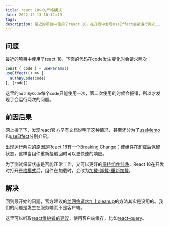 ```yaml
---
title: react 18中的严格模式
date: 2022-12-13 10:12:19
tags:
description: 最近的项目中使用了react 18，在开发中发现useEffect会被运行两次……
---
```

## 问题
最近的项目中使用了react 18，下面的代码在code发生变化时会请求两次：
```typescript
const { code } = useParams()
useEffect(() => {
  authByCode(code)
}, [code])
```
这里的`authByCode`每个`code`只能使用一次，第二次使用的时候会报错，所以才发现了会运行两次的问题。

## 前因后果
网上搜了下，发现react官方早有文档说明了这种情况，甚至还分为了[useMemo](https://beta.reactjs.org/apis/react/useMemo#my-calculation-runs-twice-on-every-re-render)和[useEffect](https://beta.reactjs.org/learn/synchronizing-with-effects#how-to-handle-the-effect-firing-twice-in-development)分别介绍。

出现运行两次的原因是React 18有一个[Breaking Change](https://github.com/facebook/react/blob/main/CHANGELOG.md#react-1)：使组件在卸载后保留状态，这样当组件重新挂载回时可以更快速的响应。

为了测试保留状态是否能正常工作，又可以更好的[保持组件纯净](https://beta.reactjs.org/learn/keeping-components-pure)，React 18在开发时打开[严格模式](https://reactjs.org/docs/strict-mode.html)后，组件在加载时，会改为[加载-卸载-重新加载](https://reactjs.org/docs/strict-mode.html#ensuring-reusable-state)。

## 解决
回到最开始的问题，官方建议的[给网络请求加上cleanup](https://beta.reactjs.org/learn/synchronizing-with-effects#fetching-data)的方法其实是没用的。我们的问题是发生在服务端而不是客户端。

这里可以听取[react维护者的建议](https://github.com/facebook/react/issues/24502#issuecomment-1118867879)，使用客户端缓存，比如[react-query](https://github.com/facebook/react/issues/24502#issuecomment-1120856043)。
